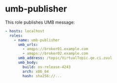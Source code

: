 # umb-publisher

This role publishes UMB message:

```yaml
- hosts: localhost
  roles:
    - name: umb-publisher
      umb_urls:
        - amqps://broker01.example.com
        - amqps://broker02.example.com
      umb_address: /topic/VirtualTopic.qe.ci.zuul
      umb_body:
        build: os-release-4243
        arch: x86_64
        hash: sha256://...
```
